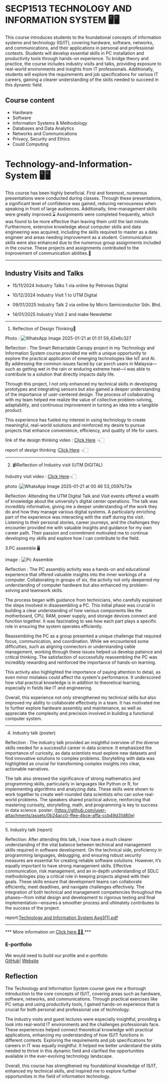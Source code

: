# SECP1513 TECHNOLOGY AND INFORMATION SYSTEM 🖥️🖥️
This course introduces students to the foundational concepts of information systems and technology (IS/IT), covering hardware, software, networks, and communications, and their applications in personal and professional contexts. Students will develop essential skills in PC installation and productivity tools through hands-on experience. To bridge theory and practice, the course includes industry visits and talks, providing exposure to real-world environments and insights from IT professionals. Additionally, students will explore the requirements and job specifications for various IT careers, gaining a clearer understanding of the skills needed to succeed in this dynamic field.

## Course content 
- Hardware
- Software
- Information Systems & Methodology
- Databases and Data Analytics
- Networks and Communications
- Privacy, Security and Ethics
- Could Computing

# Technology-and-Information-System 🖥️🖥️

This course has been highly beneficial. First and foremost, numerous presentations were conducted during classes. Through these presentations, a significant level of confidence was gained, reducing nervousness when speaking in front of large audiences. Additionally, time-management skills were greatly improved.⌛ Assignments were completed frequently, which was found to be more effective than leaving them until the last minute. Furthermore, extensive knowledge about computer skills and data engineering was acquired, including the skills required to master as a data engineer and areas needing improvement as a student. Communication skills were also enhanced due to the numerous group assignments included in the course. These projects and assignments contributed to the improvement of communication abilities.💬

<hr>

## Industry Visits and Talks
- 15/11/2024 Industry Talks 1 via online by Petronas Digital
 
- 10/12/2024 Industry Visit 1 to UTM Digital
 
- 09/01/2025 Industry Talk 2 via online by Micro Semiconductor Sdn. Bhd.
 
- 14/01/2025 Industry Visit 2 and make Newsletter


<hr>

1. Reflection of Design Thinking🌟 

Photo : ![WhatsApp Image 2025-01-21 at 01 01 59_42e6c327](https://github.com/user-attachments/assets/a5e862c1-4ac9-40e6-946b-95083829e34d)


Reflection : The Smart Retractable Canopy project in my Technology and Information System course provided me with a unique opportunity to explore the practical application of emerging technologies like IoT and AI. By addressing the common issues faced by car porch users in Malaysia—such as getting wet in the rain or enduring extreme heat—I was able to contribute to a solution that directly impacts daily life.

Through this project, I not only enhanced my technical skills in developing prototypes and integrating sensors but also gained a deeper understanding of the importance of user-centered design. The process of collaborating with my team helped me realize the value of collective problem-solving, adaptability, and continuous improvement in turning an idea into a tangible product.

This experience has fueled my interest in using technology to create meaningful, real-world solutions and reinforced my desire to pursue projects that enhance convenience, efficiency, and quality of life for users.

link of the design thinking video : [Click Here](https://www.youtube.com/watch?v=PeqJYnS5g_A) 👈🏻

report of design thinking :[Click Here](https://docs.google.com/document/d/1r7rZ8ewG2cUjH_bpZu_VFw8k7tifTSATSpS9Tc_uIY8/edit?tab=t.0) 👈🏻
<hr>

2. 📹Reflection of Industry visit (UTM DIGITAL) 

 Industry visit video : [Click Here](https://www.youtube.com/watch?v=bQ3cNlRpjW4)👈🏻

photo :![WhatsApp Image 2025-01-21 at 00 46 53_0597b72e](https://github.com/user-attachments/assets/be8c79b6-8d01-41ca-9ac4-195d3a8ef2c8)


Reflection :Attending the UTM Digital Talk and Visit events offered a wealth of knowledge about the university’s digital center operations. The talk was incredibly informative, giving me a deeper understanding of the work they do and how they manage various digital systems. A particularly enriching part of the experience was interacting with the staff during the visit. Listening to their personal stories, career journeys, and the challenges they encounter provided me with valuable insights and guidance for my own career path. Their passion and commitment motivated me to continue developing my skills and explore how I can contribute to the field.

3.PC assemble 🖥️ 

image : ![Pc Assemble](https://github.com/user-attachments/assets/4cdfd6fc-5b23-46e0-84d9-99d2b9b8ef85)


Reflection : The PC assembly activity was a hands-on and educational experience that offered valuable insights into the inner workings of a computer. Collaborating in groups of six, the activity not only deepened my understanding of computer hardware but also enhanced my problem-solving and teamwork skills.

The process began with guidance from technicians, who carefully explained the steps involved in disassembling a PC. This initial phase was crucial in building a clear understanding of how various components like the motherboard, CPU, RAM, power supply, and storage devices connect and function together. It was fascinating to see how each part plays a specific role in ensuring the system operates efficiently.

Reassembling the PC as a group presented a unique challenge that required focus, communication, and coordination. While we encountered some difficulties, such as aligning connectors or understanding cable management, working through these issues helped us develop patience and critical thinking. The satisfaction of successfully reassembling the PC was incredibly rewarding and reinforced the importance of hands-on learning.

This activity also highlighted the importance of paying attention to detail, as even minor mistakes could affect the system's performance. It underscored how vital practical knowledge is in addition to theoretical learning, especially in fields like IT and engineering.

Overall, this experience not only strengthened my technical skills but also improved my ability to collaborate effectively in a team. It has motivated me to further explore hardware assembly and maintenance, as well as appreciate the complexity and precision involved in building a functional computer system.
<hr>

4. Industry talk (poster) 

Reflection : The industry talk provided an insightful overview of the diverse skills needed for a successful career in data science. It emphasized the importance of curiosity, as data scientists must explore new datasets and find innovative solutions to complex problems. Storytelling with data was highlighted as crucial for transforming complex insights into clear, actionable narratives. 

The talk also stressed the significance of strong mathematics and programming skills, particularly in languages like Python or R, for implementing algorithms and analyzing data. These skills were shown to work together to create well-rounded data scientists who can solve real-world problems. The speakers shared practical advice, reinforcing that mastering curiosity, storytelling, math, and programming is key to success in data science.
poster: (https://github.com/user-attachments/assets/0b24acc0-ffee-4bce-affa-ccb49d31d80e)

<hr>
5. Industry talk (report)

Reflection: After attending this talk, I now have a much clearer understanding of the vital balance between technical and management skills required in software development. On the technical side, proficiency in programming languages, debugging, and ensuring robust security measures are essential for creating reliable software solutions. However, it’s equally important to have strong management skills. Effective communication, risk management, and an in-depth understanding of SDLC methodologies play a critical role in keeping projects aligned with their goals. These skills ensure that development teams can collaborate efficiently, meet deadlines, and navigate challenges effectively. The integration of both technical and management competencies throughout the phases—from initial design and development to rigorous testing and final implementation—ensures a smoother process and ultimately contributes to the success of the project.

report:[Technology and Information System Asg3[1].pdf](https://github.com/user-attachments/files/18480490/Technology.and.Information.System.Asg3.1.pdf)

<hr>


*** More information on [Click here 🌟🌟 ](https://edwinoo05.github.io/tis.html) ***

### E-portfolio
We would need to build our profile and e-portfolio
<br>
[GitHub](https://github.com/edwinoo05)| [Website](https://edwinoo05.github.io/)

## Reflection
The Technology and Information System course gave me a thorough introduction to the core concepts of IS/IT, covering areas such as hardware, software, networks, and communications. Through practical exercises like PC setup and using productivity tools, I gained hands-on experience that is crucial for both personal and professional use of technology.

The industry visits and guest lectures were especially insightful, providing a look into real-world IT environments and the challenges professionals face. These experiences helped connect theoretical knowledge with practical applications, enhancing my understanding of how IS/IT functions in different contexts.
Exploring the requirements and job specifications for careers in IT was equally insightful. It helped me better understand the skills needed to thrive in this dynamic field and clarified the opportunities available in the ever-evolving technology landscape.

Overall, this course has strengthened my foundational knowledge of IS/IT, enhanced my technical skills, and inspired me to explore further opportunities in the field of information technology.
